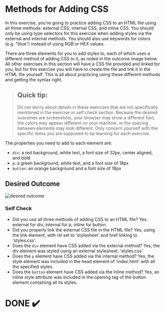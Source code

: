 # Methods for Adding CSS
In this exercise, you're going to practice adding CSS to an HTML file using all three methods: external CSS, internal CSS, and inline CSS. You should only be using type selectors for this exercise when adding styles via the external and internal methods. You should also use keywords for colors (e.g. "blue") instead of using RGB or HEX values.

There are three elements for you to add styles to, each of which uses a different method of adding CSS to it, as noted in the outcome image below. All other exercises in this section will have a CSS file provided and linked for you, but for this exercise you will have to create the file and link it in the HTML file yourself. This is all about practicing using these different methods and getting the syntax right.

> ## Quick tip:
> Do not worry about details in these exercises that are not specifically mentioned in the exercise or self check section. Because the desired outcomes are screenshots, your browser may show a different font, the colors may appear different on your machine, or the spacing between elements may look different. Only concern yourself with the specific items you are supposed to be learning for each exercise.

The properties you need to add to each element are:

* `div`: a red background, white text, a font size of 32px, center aligned, and bold
* `p`: a green background, white text, and a font size of 18px
* `button`: an orange background and a font size of 18px

## Desired Outcome
![desired outcome](./desired-outcome.png)


### Self Check
- Did you use all three methods of adding CSS to an HTML file? Yes: external for div, internal for p, inline for button. 
- Did you properly link the external CSS file in the HTML file? Yes, using the link element, with rel set to 'stylesheet' and href linking to 'styles.css'.
- Does the `div` element have CSS added via the external method? Yes, the div element was styled using an external stylesheet, 'styles.css'.
- Does the `p` element have CSS added via the internal method? Yes, the style element was included in the head element of 'index.html' with all the specified styles.
- Does the `button` element have CSS added via the inline method? Yes, an inline style attribute was included in the opening tag of the button element containing all its styles.

# DONE ✔️
